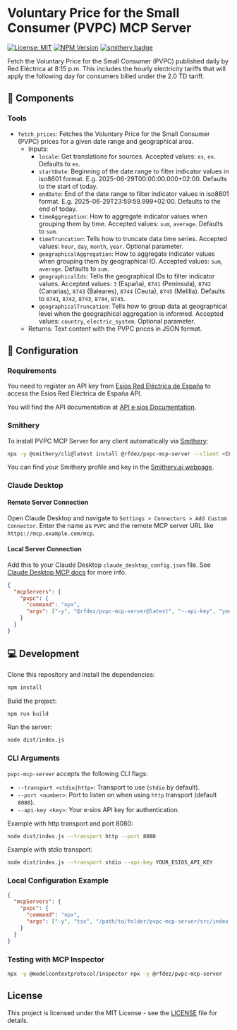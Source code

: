# Voluntary Price for the Small Consumer (PVPC) MCP Server

[![License: MIT](https://img.shields.io/badge/License-MIT-yellow.svg)](https://opensource.org/licenses/MIT)
[![NPM Version](https://img.shields.io/npm/v/%40rfdez%2Fpvpc-mcp-server)](https://www.npmjs.com/package/@rfdez/pvpc-mcp-server)
[![smithery badge](https://smithery.ai/badge/@rfdez/pvpc-mcp-server)](https://smithery.ai/server/@rfdez/pvpc-mcp-server)

Fetch the Voluntary Price for the Small Consumer (PVPC) published daily by Red Eléctrica at 8:15 p.m. This includes the hourly electricity tariffs that will apply the following day for consumers billed under the 2.0 TD tariff.

## 🧩 Components

### Tools

- `fetch_prices`: Fetches the Voluntary Price for the Small Consumer (PVPC) prices for a given date range and geographical area.
  - Inputs:
    - `locale`: Get translations for sources. Accepted values: `es`, `en`. Defaults to `es`.
    - `startDate`: Beginning of the date range to filter indicator values in iso8601 format. E.g. 2025-06-29T00:00:00.000+02:00. Defaults to the start of today.
    - `endDate`: End of the date range to filter indicator values in iso8601 format. E.g. 2025-06-29T23:59:59.999+02:00. Defaults to the end of today.
    - `timeAggregation`: How to aggregate indicator values when grouping them by time. Accepted values: `sum`, `average`. Defaults to `sum`.
    - `timeTruncation`: Tells how to truncate data time series. Accepted values: `hour`, `day`, `month`, `year`. Optional parameter.
    - `geographicalAggregation`: How to aggregate indicator values when grouping them by geographical ID. Accepted values: `sum`, `average`. Defaults to `sum`.
    - `geographicalIds`: Tells the geographical IDs to filter indicator values. Accepted values: `3` (España), `8741` (Península), `8742` (Canarias), `8743` (Baleares), `8744` (Ceuta), `8745` (Melilla). Defaults to `8741`, `8742`, `8743`, `8744`, `8745`.
    - `geographicalTruncation`: Tells how to group data at geographical level when the geographical aggregation is informed. Accepted values: `country`, `electric_system`. Optional parameter.
  - Returns: Text content with the PVPC prices in JSON format.

## 🔧 Configuration

### Requirements

You need to register an API key from [Esios Red Eléctrica de España](https://www.esios.ree.es/es/pagina/api) to access the Esios Red Eléctrica de España API.

You will find the API documentation at [API e·sios Documentation](https://api.esios.ree.es/).

### Smithery

To install PVPC MCP Server for any client automatically via [Smithery](https://smithery.ai/server/@rfdez/pvpc-mcp-server):

```bash
npx -y @smithery/cli@latest install @rfdez/pvpc-mcp-server --client <CLIENT_NAME> --profile <YOUR_SMITHERY_PROFILE> --key <YOUR_SMITHERY_KEY>
```

You can find your Smithery profile and key in the [Smithery.ai webpage](https://smithery.ai/server/@rfdez/pvpc-mcp-server).

### Claude Desktop

#### Remote Server Connection

Open Claude Desktop and navigate to `Settings > Connectors > Add Custom Connector`. Enter the name as `PVPC` and the remote MCP server URL like `https://mcp.example.com/mcp`.

#### Local Server Connection

Add this to your Claude Desktop `claude_desktop_config.json` file. See [Claude Desktop MCP docs](https://modelcontextprotocol.io/quickstart/user) for more info.

```json
{
  "mcpServers": {
    "pvpc": {
      "command": "npx",
      "args": ["-y", "@rfdez/pvpc-mcp-server@latest", "--api-key", "your_esios_api_key"]
    }
  }
}
```

## 💻 Development

Clone this repository and install the dependencies:

```bash
npm install
```

Build the project:

```bash
npm run build
```

Run the server:

```bash
node dist/index.js
```

### CLI Arguments

`pvpc-mcp-server` accepts the following CLI flags:

- `--transport <stdio|http>`: Transport to use (`stdio` by default).
- `--port <number>`: Port to listen on when using `http` transport (default `8080`).
- `--api-key <key>`: Your e·sios API key for authentication.

Example with http transport and port 8080:

```bash
node dist/index.js --transport http --port 8080
```

Example with stdio transport:

```bash
node dist/index.js --transport stdio --api-key YOUR_ESIOS_API_KEY
```

### Local Configuration Example

```json
{
  "mcpServers": {
    "pvpc": {
      "command": "npx",
      "args": ["-y", "tsx", "/path/to/folder/pvpc-mcp-server/src/index.ts", "--api-key", "YOUR_ESIOS_API_KEY"]
    }
  }
}
```

### Testing with MCP Inspector

```bash
npx -y @modelcontextprotocol/inspector npx -y @rfdez/pvpc-mcp-server
```

## License

This project is licensed under the MIT License - see the [LICENSE](LICENSE) file for details.
